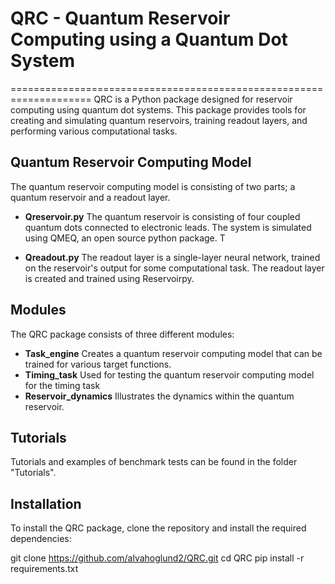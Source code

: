# QRC - Quantum Reservoir Computing using a Quantum Dot System 
====================================================================
QRC is a Python package designed for reservoir computing using quantum dot systems. This package provides tools for creating and simulating quantum reservoirs, training readout layers, and performing various computational tasks. 

Quantum Reservoir Computing Model
-------------------------------------------------------------------
The quantum reservoir computing model is consisting of two parts; a quantum reservoir and a readout layer. 

* **Qreservoir.py** The quantum reservoir is consisting of four coupled quantum dots connected to electronic leads. The system is simulated using QMEQ, an open source python package. T

* **Qreadout.py**  The readout layer is a single-layer neural network, trained on the reservoir's output for some computational task. The readout layer is created and trained using Reservoirpy. 

Modules
--------------------------------------------------------------------
The QRC package consists of three different modules: 

* **Task_engine** Creates a quantum reservoir computing model that can be trained for various target functions.
* **Timing_task** Used for testing the quantum reservoir computing model for the timing task
* **Reservoir_dynamics**  Illustrates the dynamics within the quantum reservoir.

Tutorials
---------------------------------------------------------------------
Tutorials and examples of benchmark tests can be found in the folder "Tutorials". 

Installation
----------------------------------------------------------------------
To install the QRC package, clone the repository and install the required dependencies:

git clone https://github.com/alvahoglund2/QRC.git
cd QRC
pip install -r requirements.txt